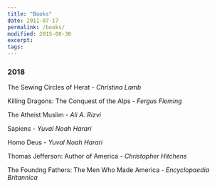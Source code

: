 ```yaml
---
title: "Books"
date: 2011-07-17
permalink: /books/
modified: 2015-08-30
excerpt:
tags:
---
```



### 2018

The Sewing Circles of Herat  - *Christina Lamb*

Killing Dragons: The Conquest of the Alps - *Fergus Fleming*

The Atheist Muslim - *Ali A. Rizvi*

Sapiens - *Yuval Noah Harari*

Homo Deus - *Yuval Noah Harari*

Thomas Jefferson: Author of America - *Christopher Hitchens*

The Foundng Fathers: The Men Who Made America - *Encyclopaedia Britannica*
